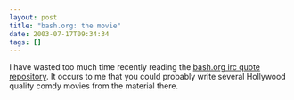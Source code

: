 ```yaml
---
layout: post
title: "bash.org: the movie"
date: 2003-07-17T09:34:34
tags: []
---
```


I have wasted too much time recently reading the [bash.org irc quote repository][1]. It occurs to me that you could probably write several Hollywood quality comdy movies from the material there. 

   [1]: http://www.bash.org/



